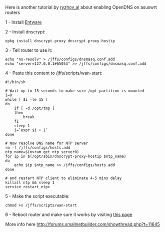Here is another tutorial by [ryzhov_al](http://forums.smallnetbuilder.com/member.php?u=13498) about enabling OpenDNS on asuswrt routers

1 - Install [Entware](https://github.com/RMerl/asuswrt-merlin/wiki/Entware)

2 - Install dnscrypt:
```
opkg install dnscrypt-proxy dnscrypt-proxy-hostip
```
3 - Tell router to use it:
```
echo "no-resolv" > /jffs/configs/dnsmasq.conf.add
echo "server=127.0.0.1#65053" >> /jffs/configs/dnsmasq.conf.add
```
4 - Paste this content to /jffs/scripts/wan-start:
```
#!/bin/sh

# Wait up to 15 seconds to make sure /opt partition is mounted
i=0
while [ $i -le 15 ]
do
    if [ -d /opt/tmp ]
    then
        break
    fi
    sleep 1
    i=`expr $i + 1`
done

# Now resolve DNS name for NTP server
rm -f /jffs/configs/hosts.add
ntp_name=$(nvram get ntp_server0)
for ip in $(/opt/sbin/dnscrypt-proxy-hostip $ntp_name)
do
    echo $ip $ntp_name >> /jffs/configs/hosts.add
done

# and restart NTP client to eliminate 4-5 mins delay
killall ntp && sleep 1
service restart_ntpc
```
5 - Make the script executable:
```
chmod +x /jffs/scripts/wan-start
```
6 - Reboot router and make sure it works by visiting [this page](http://www.opendns.com/support/article/64)

More info here http://forums.smallnetbuilder.com/showthread.php?t=11645